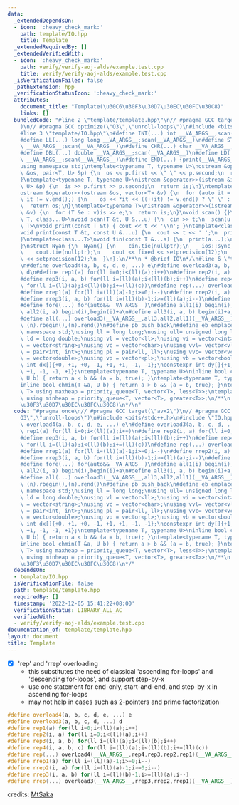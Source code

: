 ```yaml
---
data:
  _extendedDependsOn:
  - icon: ':heavy_check_mark:'
    path: template/IO.hpp
    title: Template
  _extendedRequiredBy: []
  _extendedVerifiedWith:
  - icon: ':heavy_check_mark:'
    path: verify/verify-aoj-alds/example.test.cpp
    title: verify/verify-aoj-alds/example.test.cpp
  _isVerificationFailed: false
  _pathExtension: hpp
  _verificationStatusIcon: ':heavy_check_mark:'
  attributes:
    document_title: "Template(\u30C6\u30F3\u30D7\u30EC\u30FC\u30C8)"
    links: []
  bundledCode: "#line 2 \"template/template.hpp\"\n// #pragma GCC target(\"avx2\"\
    )\n// #pragma GCC optimize(\"O3\",\"unroll-loops\")\n#include <bits/stdc++.h>\n\
    #line 3 \"template/IO.hpp\"\n#define INT(...) int __VA_ARGS__;scan(__VA_ARGS__)\n\
    #define LL(...) long long __VA_ARGS__;scan(__VA_ARGS__)\n#define STR(...) string\
    \ __VA_ARGS__;scan(__VA_ARGS__)\n#define CHR(...) char __VA_ARGS__;scan(__VA_ARGS__)\n\
    #define DBL(...) double __VA_ARGS__;scan(__VA_ARGS__)\n#define LD(...) long double\
    \ __VA_ARGS__;scan(__VA_ARGS__)\n#define END(...) {print(__VA_ARGS__);return;}\n\
    using namespace std;\ntemplate<typename T, typename U>\nostream &operator<<(ostream\
    \ &os, pair<T, U> &p) {\n  os << p.first << \" \" << p.second;\n  return os;\n\
    }\ntemplate<typename T, typename U>\nistream &operator>>(istream &is, pair<T,\
    \ U> &p) {\n  is >> p.first >> p.second;\n  return is;\n}\ntemplate<typename T>\n\
    ostream &operator<<(ostream &os, vector<T> &v) {\n  for (auto it = v.begin();\
    \ it != v.end();) {\n    os << *it << ((++it) != v.end() ? \" \" : \"\");\n  }\n\
    \  return os;\n}\ntemplate<typename T>\nistream &operator>>(istream &is, vector<T>\
    \ &v) {\n  for (T &e : v)is >> e;\n  return is;\n}\nvoid scan() {}\ntemplate<class\
    \ T, class...U>\nvoid scan(T &t, U &...u) {\n  cin >> t;\n  scan(u...);\n}\ntemplate<class\
    \ T>\nvoid print(const T &t) { cout << t << '\\n'; }\ntemplate<class T, class...U>\n\
    void print(const T &t, const U &...u) {\n  cout << t << ' ';\n  print(u...);\n\
    }\ntemplate<class...T>\nvoid fin(const T &...a) {\n  print(a...);\n  exit(0);\n\
    }\nstruct Nyan {\n  Nyan() {\n    cin.tie(nullptr);\n    ios::sync_with_stdio(false);\n\
    \    cout.tie(nullptr);\n    cout << fixed << setprecision(12);\n    cerr << fixed\
    \ << setprecision(12);\n  }\n};\n/**\n * @brief IO\n*/\n#line 6 \"template/template.hpp\"\
    \n#define overload4(a, b, c, d, e, ...) e\n#define overload3(a, b, c, d, ...)\
    \ d\n#define rep1(a) for(ll i=0;i<(ll)(a);i++)\n#define rep2(i, a) for(ll i=0;i<(ll)(a);i++)\n\
    #define rep3(i, a, b) for(ll i=(ll)(a);i<(ll)(b);i++)\n#define rep4(i, a, b, c)\
    \ for(ll i=(ll)(a);i<(ll)(b);i+=(ll)(c))\n#define rep(...) overload4(__VA_ARGS__,rep4,rep3,rep2,rep1)(__VA_ARGS__)\n\
    #define rrep1(a) for(ll i=(ll)(a)-1;i>=0;i--)\n#define rrep2(i, a) for(ll i=(ll)(a)-1;i>=0;i--)\n\
    #define rrep3(i, a, b) for(ll i=(ll)(b)-1;i>=(ll)(a);i--)\n#define rrep(...) overload3(__VA_ARGS__,rrep3,rrep2,rrep1)(__VA_ARGS__)\n\
    #define fore(...) for(auto&&__VA_ARGS__)\n#define all1(i) begin(i),end(i)\n#define\
    \ all2(i, a) begin(i),begin(i)+a\n#define all3(i, a, b) begin(i)+a,begin(i)+b\n\
    #define all(...) overload3(__VA_ARGS__,all3,all2,all1)(__VA_ARGS__)\n#define rall(n)\
    \ (n).rbegin(),(n).rend()\n#define pb push_back\n#define eb emplace_back\nusing\
    \ namespace std;\nusing ll = long long;\nusing ull= unsigned long long;\nusing\
    \ ld = long double;\nusing vl = vector<ll>;\nusing vi = vector<int>;\nusing vs\
    \ = vector<string>;\nusing vc = vector<char>;\nusing vvl= vector<vl>;\nusing pi\
    \ = pair<int, int>;\nusing pl = pair<ll, ll>;\nusing vvc= vector<vc>;\nusing vd\
    \ = vector<double>;\nusing vp = vector<pl>;\nusing vb = vector<bool>;\nconstexpr\
    \ int dx[]{+0, +1, +0, -1, +1, +1, -1, -1};\nconstexpr int dy[]{+1, +0, -1, +0,\
    \ +1, -1, -1, +1};\ntemplate<typename T, typename U>\ninline bool chmax(T &a,\
    \ U b) { return a < b && (a = b, true); }\ntemplate<typename T, typename U>\n\
    inline bool chmin(T &a, U b) { return a > b && (a = b, true); }\ntemplate<class\
    \ T> using maxheap = priority_queue<T, vector<T>, less<T>>;\ntemplate<class T>\
    \ using minheap = priority_queue<T, vector<T>, greater<T>>;\n/**\n * @brief Template(\u30C6\
    \u30F3\u30D7\u30EC\u30FC\u30C8)\n*/\n"
  code: "#pragma once\n// #pragma GCC target(\"avx2\")\n// #pragma GCC optimize(\"\
    O3\",\"unroll-loops\")\n#include <bits/stdc++.h>\n#include \"IO.hpp\"\n#define\
    \ overload4(a, b, c, d, e, ...) e\n#define overload3(a, b, c, d, ...) d\n#define\
    \ rep1(a) for(ll i=0;i<(ll)(a);i++)\n#define rep2(i, a) for(ll i=0;i<(ll)(a);i++)\n\
    #define rep3(i, a, b) for(ll i=(ll)(a);i<(ll)(b);i++)\n#define rep4(i, a, b, c)\
    \ for(ll i=(ll)(a);i<(ll)(b);i+=(ll)(c))\n#define rep(...) overload4(__VA_ARGS__,rep4,rep3,rep2,rep1)(__VA_ARGS__)\n\
    #define rrep1(a) for(ll i=(ll)(a)-1;i>=0;i--)\n#define rrep2(i, a) for(ll i=(ll)(a)-1;i>=0;i--)\n\
    #define rrep3(i, a, b) for(ll i=(ll)(b)-1;i>=(ll)(a);i--)\n#define rrep(...) overload3(__VA_ARGS__,rrep3,rrep2,rrep1)(__VA_ARGS__)\n\
    #define fore(...) for(auto&&__VA_ARGS__)\n#define all1(i) begin(i),end(i)\n#define\
    \ all2(i, a) begin(i),begin(i)+a\n#define all3(i, a, b) begin(i)+a,begin(i)+b\n\
    #define all(...) overload3(__VA_ARGS__,all3,all2,all1)(__VA_ARGS__)\n#define rall(n)\
    \ (n).rbegin(),(n).rend()\n#define pb push_back\n#define eb emplace_back\nusing\
    \ namespace std;\nusing ll = long long;\nusing ull= unsigned long long;\nusing\
    \ ld = long double;\nusing vl = vector<ll>;\nusing vi = vector<int>;\nusing vs\
    \ = vector<string>;\nusing vc = vector<char>;\nusing vvl= vector<vl>;\nusing pi\
    \ = pair<int, int>;\nusing pl = pair<ll, ll>;\nusing vvc= vector<vc>;\nusing vd\
    \ = vector<double>;\nusing vp = vector<pl>;\nusing vb = vector<bool>;\nconstexpr\
    \ int dx[]{+0, +1, +0, -1, +1, +1, -1, -1};\nconstexpr int dy[]{+1, +0, -1, +0,\
    \ +1, -1, -1, +1};\ntemplate<typename T, typename U>\ninline bool chmax(T &a,\
    \ U b) { return a < b && (a = b, true); }\ntemplate<typename T, typename U>\n\
    inline bool chmin(T &a, U b) { return a > b && (a = b, true); }\ntemplate<class\
    \ T> using maxheap = priority_queue<T, vector<T>, less<T>>;\ntemplate<class T>\
    \ using minheap = priority_queue<T, vector<T>, greater<T>>;\n/**\n * @brief Template(\u30C6\
    \u30F3\u30D7\u30EC\u30FC\u30C8)\n*/"
  dependsOn:
  - template/IO.hpp
  isVerificationFile: false
  path: template/template.hpp
  requiredBy: []
  timestamp: '2022-12-05 15:41:22+08:00'
  verificationStatus: LIBRARY_ALL_AC
  verifiedWith:
  - verify/verify-aoj-alds/example.test.cpp
documentation_of: template/template.hpp
layout: document
title: Template
---
```


- [x] 'rep' and 'rrep' overloading
  - this substitutes the need of classical 'ascending for-loops' and 'descending for-loops', and support step-by-x
  - use one statement for end-only, start-and-end, and step-by-x in ascending for-loops
  - may not help in cases such as 2-pointers and prime factorization
```c++
#define overload4(a, b, c, d, e, ...) e
#define overload3(a, b, c, d, ...) d
#define rep1(a) for(ll i=0;i<(ll)(a);i++)
#define rep2(i, a) for(ll i=0;i<(ll)(a);i++)
#define rep3(i, a, b) for(ll i=(ll)(a);i<(ll)(b);i++)
#define rep4(i, a, b, c) for(ll i=(ll)(a);i<(ll)(b);i+=(ll)(c))
#define rep(...) overload4(__VA_ARGS__,rep4,rep3,rep2,rep1)(__VA_ARGS__)
#define rrep1(a) for(ll i=(ll)(a)-1;i>=0;i--)
#define rrep2(i, a) for(ll i=(ll)(a)-1;i>=0;i--)
#define rrep3(i, a, b) for(ll i=(ll)(b)-1;i>=(ll)(a);i--)
#define rrep(...) overload3(__VA_ARGS__,rrep3,rrep2,rrep1)(__VA_ARGS__)
```

credits: [MtSaka](https://github.com/MtSaka/library)